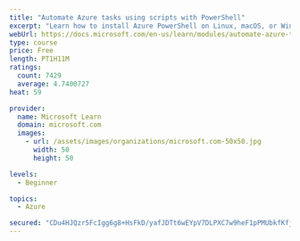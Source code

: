 ```yaml
---
title: "Automate Azure tasks using scripts with PowerShell"
excerpt: "Learn how to install Azure PowerShell on Linux, macOS, or Windows and then connect to Azure and manage your resources."
webUrl: https://docs.microsoft.com/en-us/learn/modules/automate-azure-tasks-with-powershell/
type: course
price: Free
length: PT1H11M
ratings:
  count: 7429
  average: 4.7400727
heat: 59

provider:
  name: Microsoft Learn
  domain: microsoft.com
  images:
    - url: /assets/images/organizations/microsoft.com-50x50.jpg
      width: 50
      height: 50

levels:
  - Beginner

topics:
  - Azure

secured: "CDu4HJQzr5FcIgg6g8+HsFkD/yafJDTt6wEYpV7DLPXC7w9heF1pPMUbkfKfjMY4MU75rGKmekN13BjljoCsqIOPyaGMegBP2+OzbFdVD4VzSSvXzUDlovI0kRLgXtwbGNzLb7J8llDn67OTslwPtK6QmOSF8SrKt5RcO6VjqRfiRiB1EYWHm7TxZkx5BaDqSvX+rqW7J7DvQw8LZQVZuzEaYYAmuiDUgvgo+4vtBj+yc0e1abIAKxVE3npQ6mhUycMWqhn2L5PK4/JIFwvs9rYijdZaqvI9EqtNaqZgsorfAIvpywaNCxYP+87ZJ7wnZpCRMLS7Nrw+OxuLNZnYkKPyz+WveT4ie600D9WNAwH7m9utznMapmQKmcbih65h9dIsb/ycDvT1VkUBKMeGQUt4OgkudexXS6C7wCqkgDM=;n2dqPIlZsgv/XMT2NYHXTQ=="
---
```



